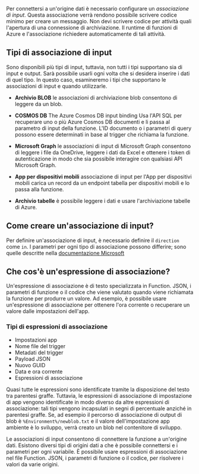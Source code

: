 Per connettersi a un'origine dati è necessario configurare un *associazione di input*. Questa associazione verrà rendono possibile scrivere codice minimo per creare un messaggio. Non devi scrivere codice per attività quali l'apertura di una connessione di archiviazione. Il runtime di funzioni di Azure e l'associazione richiedere automaticamente di tali attività.

## <a name="input-binding-types"></a>Tipi di associazione di input

Sono disponibili più tipi di input, tuttavia, non tutti i tipi supportano sia di input e output. Sarà possibile usarli ogni volta che si desidera inserire i dati di quel tipo. In questo caso, esamineremo i tipi che supportano le associazioni di input e quando utilizzarle.

- **Archivio BLOB** le associazioni di archiviazione blob consentono di leggere da un blob.

- **COSMOS DB** The Azure Cosmos DB input binding Usa l'API SQL per recuperare uno o più Azure Cosmos DB documenti e li passa al parametro di input della funzione. L'ID documento o i parametri di query possono essere determinati in base al trigger che richiama la funzione.

- **Microsoft Graph** le associazioni di input di Microsoft Graph consentono di leggere i file da OneDrive, leggere i dati da Excel e ottenere i token di autenticazione in modo che sia possibile interagire con qualsiasi API Microsoft Graph.
- **App per dispositivi mobili** associazione di input per l'App per dispositivi mobili carica un record da un endpoint tabella per dispositivi mobili e lo passa alla funzione.

- **Archivio tabelle** è possibile leggere i dati e usare l'archiviazione tabelle di Azure.

## <a name="how-to-create-an-input-binding"></a>Come creare un'associazione di input?

Per definire un'associazione di input, è necessario definire il `direction` come `in`.
I parametri per ogni tipo di associazione possono differire; sono quelle descritte nella [documentazione Microsoft](https://docs.microsoft.com/azure/azure-functions/functions-triggers-bindings#supported-bindings?azure-portal=true)

## <a name="what-is-a-binding-expression"></a>Che cos'è un'espressione di associazione?

Un'espressione di associazione è di testo specializzata in Function. JSON, i parametri di funzione o il codice che viene valutato quando viene richiamata la funzione per produrre un valore. Ad esempio, è possibile usare un'espressione di associazione per ottenere l'ora corrente o recuperare un valore dalle impostazioni dell'app.

### <a name="types-of-binding-expressions"></a>Tipi di espressioni di associazione

- Impostazioni app
- Nome file del trigger
- Metadati del trigger
- Payload JSON
- Nuovo GUID
- Data e ora corrente
- Espressioni di associazione

Quasi tutte le espressioni sono identificate tramite la disposizione del testo tra parentesi graffe. Tuttavia, le espressioni di associazione di impostazione di app vengono identificate in modo diverso da altre espressioni di associazione: tali tipi vengono incapsulati in segni di percentuale anziché in parentesi graffe. Se, ad esempio il percorso di associazione di output di blob è `%Environment%/newblob.txt` e il valore dell'impostazione app ambiente è lo sviluppo, verrà creato un blob nel contenitore di sviluppo.

Le associazioni di input consentono di connettere la funzione a un'origine dati. Esistono diversi tipi di origini dati a che è possibile connettersi e i parametri per ogni variabile. È possibile usare espressioni di associazione nel file Function. JSON, i parametri di funzione o il codice, per risolvere i valori da varie origini.